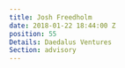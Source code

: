 ```yaml
---
title: Josh Freedholm
date: 2018-01-22 18:44:00 Z
position: 55
Details: Daedalus Ventures
Section: advisory
---
```


